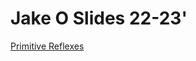 # Jake O Slides 22-23'
<a href="https://docs.google.com/presentation/d/16OxYPCSeKLtc3mCDCPA-jSodjNfvmXV_cFRUSGN55P8/edit?usp=sharing">Primitive Reflexes</a>
